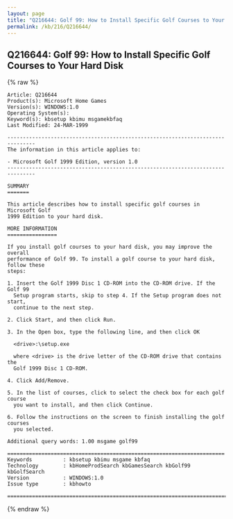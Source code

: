 ```yaml
---
layout: page
title: "Q216644: Golf 99: How to Install Specific Golf Courses to Your Hard Disk"
permalink: /kb/216/Q216644/
---
```


## Q216644: Golf 99: How to Install Specific Golf Courses to Your Hard Disk

{% raw %}

	Article: Q216644
	Product(s): Microsoft Home Games
	Version(s): WINDOWS:1.0
	Operating System(s): 
	Keyword(s): kbsetup kbimu msgamekbfaq
	Last Modified: 24-MAR-1999
	
	-------------------------------------------------------------------------------
	The information in this article applies to:
	
	- Microsoft Golf 1999 Edition, version 1.0 
	-------------------------------------------------------------------------------
	
	SUMMARY
	=======
	
	This article describes how to install specific golf courses in Microsoft Golf
	1999 Edition to your hard disk.
	
	MORE INFORMATION
	================
	
	If you install golf courses to your hard disk, you may improve the overall
	performance of Golf 99. To install a golf course to your hard disk, follow these
	steps:
	
	1. Insert the Golf 1999 Disc 1 CD-ROM into the CD-ROM drive. If the Golf 99
	  Setup program starts, skip to step 4. If the Setup program does not start,
	  continue to the next step.
	
	2. Click Start, and then click Run.
	
	3. In the Open box, type the following line, and then click OK
	
	  <drive>:\setup.exe
	
	  where <drive> is the drive letter of the CD-ROM drive that contains the
	  Golf 1999 Disc 1 CD-ROM.
	
	4. Click Add/Remove.
	
	5. In the list of courses, click to select the check box for each golf course
	  you want to install, and then click Continue.
	
	6. Follow the instructions on the screen to finish installing the golf courses
	  you selected.
	
	Additional query words: 1.00 msgame golf99
	
	======================================================================
	Keywords          : kbsetup kbimu msgame kbfaq
	Technology        : kbHomeProdSearch kbGamesSearch kbGolf99 kbGolfSearch
	Version           : WINDOWS:1.0
	Issue type        : kbhowto
	
	=============================================================================
	

{% endraw %}
